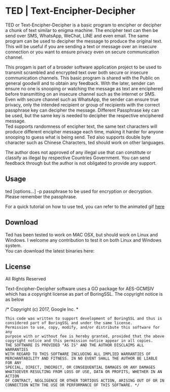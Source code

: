 #  TED | Text-Encipher-Decipher 
TED or Text-Encipher-Decipher is a basic program to encipher or decipher a chunk of text similar to enigma machine. The encipher text can then be send over SMS, WhatsApp, WeChat, LINE and even email. The same program can be used to decipher the message to produce the original text. This will be useful if you are sending a text or message over an insecure connection or you want to ensure privacy even on secure communication channel.

This progam is part of a broader software application project to be used to transmit scrambled and encrypted text over both secure or insecure communication channels. This basic program is shared with the Public on general goodwill and to obtain any feedback. With the later, sender can ensure no one is snooping or watching the message as text are enciphered before transmitting on an insecure channel such as the internet or SMS. Even with secure channel such as WhatsApp, the sender can ensure true privacy, only the intended recipient or group of recipients with the correct passphrase key can decipher the message. Different Passphrase key can be used, but the same key is needed to decipher the respective enciphered message. <br>
Ted supports randomness of encipher text, the same text characters will produce different encipher message each time, making it harder for anyone snooping to guess what is being send. Ted also supports double byte character such as Chinese Characters, ted should work on other languages.

The author does not approved of any illegal use that can constitute or classify as illegal by respective Countries Government. You can send feedback through but the author is not obligated to provide any support.

<h2>Usage </h2>
ted [options...] <p<
Options:
  -e  Encryption set to true by default, to decrypt set -e=false or -e=0 <p>
  -p  passphrase to be used for encryption or decryption. Please remember the passphrase. <p>
<p>
<p>
For a quick tutorial on how to use ted, you can refer to the animated gif <a href="https://github.com/maxng07/ted/blob/master/ted.gif"> here </a>
  
<h2>Download </h2>
Ted has been tested to work on MAC OSX, but should work on Linux and Windows. I welcome any contribution to test it on both Linux and Windows system. <br>
You can download the latest binaries here: <br>
<h2>License </h2>
All Rights Reserved <p>
Text-Encipher-Decipher software uses a GO package for AES-GCMSIV which has a copyright license as part of BoringSSL. The copyright notice  is as below

/* Copyright (c) 2017, Google Inc. *

    This code was written to support development of BoringSSL and thus is
    considered part of BoringSSL and under the same license.
    Permission to use, copy, modify, and/or distribute this software for any
    purpose with or without fee is hereby granted, provided that the above
    copyright notice and this permission notice appear in all copies.
    THE SOFTWARE IS PROVIDED "AS IS" AND THE AUTHOR DISCLAIMS ALL WARRANTIES
    WITH REGARD TO THIS SOFTWARE INCLUDING ALL IMPLIED WARRANTIES OF
    MERCHANTABILITY AND FITNESS. IN NO EVENT SHALL THE AUTHOR BE LIABLE FOR ANY
    SPECIAL, DIRECT, INDIRECT, OR CONSEQUENTIAL DAMAGES OR ANY DAMAGES
    WHATSOEVER RESULTING FROM LOSS OF USE, DATA OR PROFITS, WHETHER IN AN ACTION
    OF CONTRACT, NEGLIGENCE OR OTHER TORTIOUS ACTION, ARISING OUT OF OR IN
    CONNECTION WITH THE USE OR PERFORMANCE OF THIS SOFTWARE. */


